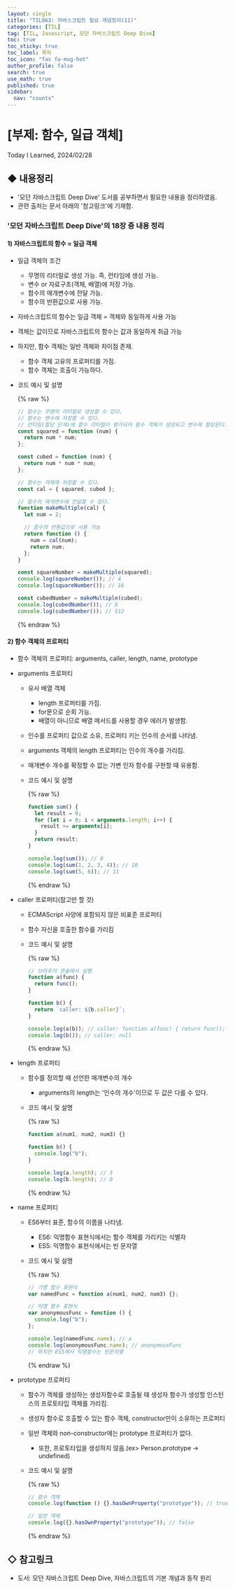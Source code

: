 ```yaml
---
layout: single
title: "TIL063: 자바스크립트 필요 개념정리(11)"
categories: [TIL]
tag: [TIL, Javascript, 모던 자바스크립트 Deep Dive]
toc: true
toc_sticky: true
toc_label: 목차
toc_icon: "fas fa-mug-hot"
author_profile: false
search: true
use_math: true
published: true
sidebar:
  nav: "counts"
---
```


# [부제: 함수, 일급 객체]
Today I Learned, 2024/02/28

## ◆ 내용정리
- '모던 자바스크립트 Deep Dive' 도서를 공부하면서 필요한 내용을 정리하였음.
- 관련 출처는 문서 아래의 '참고링크'에 기재함.

### '모던 자바스크립트 Deep Dive'의 18장 중 내용 정리

#### 1) 자바스크립트의 함수 = 일급 객체
- 일급 객체의 조건
  - 무명의 리터럴로 생성 가능. 즉, 런타임에 생성 가능.
  - 변수 or 자료구조(객체, 배열)에 저장 가능.
  - 함수의 매개변수에 전달 가능.
  - 함수의 반환값으로 사용 가능.
- 자바스크립트의 함수는 일급 객체 = 객체와 동일하게 사용 가능
- 객체는 값이므로 자바스크립트의 함수는 값과 동일하게 취급 가능
- 하지만, 함수 객체는 일반 객체와 차이점 존재.
  - 함수 객체 고유의 프로퍼티를 가짐.
  - 함수 객체는 호출이 가능하다.
- 코드 예시 및 설명

  {% raw %}
  ```javascript
  // 함수는 무명의 리터럴로 생성할 수 있다.
  // 함수는 변수에 저장할 수 있다.
  // 런타임(할당 단계)에 함수 리터럴이 평가되어 함수 객체가 생성되고 변수에 할당된다.
  const squared = function (num) {
    return num * num;
  };

  const cubed = function (num) {
    return num * num * num;
  };

  // 함수는 객체에 저장할 수 있다.
  const cal = { squared, cubed };

  // 함수의 매개변수에 전달할 수 있다.
  function makeMultiple(cal) {
    let num = 2;

    // 함수의 반환값으로 사용 가능
    return function () {
      num = cal(num);
      return num;
    };
  }

  const squareNumber = makeMultiple(squared);
  console.log(squareNumber()); // 4
  console.log(squareNumber()); // 16

  const cubedNumber = makeMultiple(cubed);
  console.log(cubedNumber()); // 8
  console.log(cubedNumber()); // 512
  ```
  {% endraw %}

#### 2) 함수 객체의 프로퍼티
- 함수 객체의 프로퍼티: arguments, caller, length, name, prototype
- arguments 프로퍼티
  - 유사 배열 객체
    - length 프로퍼티를 가짐.
    - for문으로 순회 가능.
    - 배열이 아니므로 배열 메서드를 사용할 경우 에러가 발생함.
  - 인수를 프로퍼티 값으로 소유, 프로퍼티 키는 인수의 순서를 나타냄.
  - arguments 객체의 length 프로퍼티는 인수의 개수를 가리킴.
  - 매개변수 개수를 확정할 수 없는 가변 인자 함수를 구현할 때 유용함.
  - 코드 예시 및 설명

    {% raw %}
    ```javascript
    function sum() {
      let result = 0;
      for (let i = 0; i < arguments.length; i++) {
        result += arguments[i];
      }
      return result;
    }

    console.log(sum()); // 0
    console.log(sum(1, 2, 3, 4)); // 10
    console.log(sum(5, 6)); // 11
    ```

    {% endraw %}

- caller 프로퍼티(참고만 할 것)

  - ECMAScript 사양에 포함되지 않은 비표준 프로퍼티
  - 함수 자신을 호출한 함수를 가리킴
  - 코드 예시 및 설명

    {% raw %}

    ```javascript
    // 브라우저 콘솔에서 실행
    function a(func) {
      return func();
    }

    function b() {
      return `caller: ${b.caller}`;
    }

    console.log(a(b)); // caller: function a(func) { return func(); }
    console.log(b()); // caller: null
    ```
    {% endraw %}

- length 프로퍼티
  - 함수를 정의할 때 선언한 매개변수의 개수
    - arguments의 length는 '인수의 개수'이므로 두 값은 다를 수 있다.
  - 코드 예시 및 설명

    {% raw %}
    ```javascript
    function a(num1, num2, num3) {}

    function b() {
      console.log("b");
    }

    console.log(a.length); // 3
    console.log(b.length); // 0
    ```
    {% endraw %}

- name 프로퍼티
  - ES6부터 표준, 함수의 이름을 나타냄.
    - ES6: 익명함수 표현식에서는 함수 객체를 가리키는 식별자
    - ES5: 익명함수 표현식에서는 빈 문자열
  - 코드 예시 및 설명

    {% raw %}
    ```javascript
    // 기명 함수 표현식
    var namedFunc = function a(num1, num2, num3) {};

    // 익명 함수 표현식
    var anonymousFunc = function () {
      console.log("b");
    };

    console.log(namedFunc.name); // a
    console.log(anonymousFunc.name); // anonymousFunc
    // 하지만 ES5에서 익명함수는 빈문자열
    ```
    {% endraw %}

- prototype 프로퍼티
  - 함수가 객체를 생성하는 생성자함수로 호출될 때 생성자 함수가 생성할 인스턴스의 프로토타입 객체를 가리킴.
  - 생성자 함수로 호출할 수 있는 함수 객체, constructor만이 소유하는 프로퍼티
  - 일반 객체와 non-constructor에는 prototype 프로퍼티가 없다.
    - 또한, 프로토타입을 생성하지 않음.(ex> Person.prototype -> undefined)
  - 코드 예시 및 설명

    {% raw %}
    ```javascript
    // 함수 객체
    console.log(function () {}.hasOwnProperty("prototype")); // true

    // 일반 객체
    console.log({}.hasOwnProperty("prototype")); // false
    ```
    {% endraw %}

## ◇ 참고링크
- 도서: 모던 자바스크립트 Deep Dive, 자바스크립트의 기본 개념과 동작 원리
